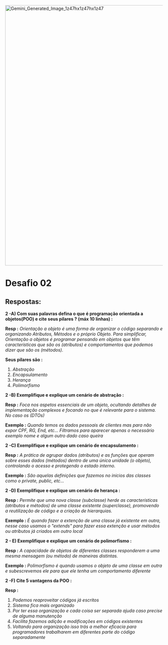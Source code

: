 
<img width="1248" height="832" alt="Gemini_Generated_Image_1z47hx1z47hx1z47" src="https://github.com/user-attachments/assets/d63e4470-fadb-4b86-8a1f-dd0f219c0b60" />

# **Desafio 02**

## **Respostas:**

**2 -A) Com suas palavras defina o que é programação orientada a objetos(POO) e cite seus pilares ? (máx 10 linhas) :**

**Resp :**
*Orientação a objeto é uma forma de organizar o código separando e organizando Atributos, Métodos e o próprio Objeto. Para simplificar, Orientação a objetos é programar pensando em objetos que têm características que são os (atributos) e comportamentos que podemos dizer que são os (métodos).*

**Seus pilares são :**
1. *Abstração*
2. *Encapsulamento*
3. *Herança*
4. *Polimorfismo*

**2 -B) Exemplifique e explique um cenário de abstração :**

**Resp :**
*Foca nos aspetos essenciais de um objeto, ocultando detalhes de implementação complexos e focando no que é relevante para o sistema.  No caso os (DTOs)* 

**Exemplo :** *Quando temos os dados pessoais de clientes mas para não expor CPF, RG, End, etc... Filtramos para aparecer apenas o necessário exemplo nome e algum outro dado caso queira* 


**2 -C) Exemplifique e explique um cenário de encapsulamento :**

**Resp :**
*A prática de agrupar dados (atributos) e as funções que operam sobre esses dados (métodos) dentro de uma única unidade (o objeto), controlando o acesso e protegendo o estado interno.*

**Exemplo :** *São aquelas definições que fazemos no inicios das classes como o private, public, etc...* 

**2 -D) Exemplifique e explique um cenário de herança :**

**Resp :**
*Permite que uma nova classe (subclasse) herde as características (atributos e métodos) de uma classe existente (superclasse), promovendo a reutilização de código e a criação de hierarquias.*

**Exemplo :** *É quando fazer a extenção de uma classe já existente em outra, nesse caso usamos o "extends" para fazer essa extenção e usar métodos ou atributos já criados em outro local* 

**2 - E) Exemplifique e explique um cenário de polimorfismo :**

**Resp :**
*A capacidade de objetos de diferentes classes responderem a uma mesma mensagem (ou método) de maneiras distintas.*  

**Exemplo :** *Polimorfismo  é quando usamos o objeto de uma classe em outra e subescrevemos ele para que ele tenha um comportamento diferente*  

**2 -F) Cite 5 vantagens da POO :**

**Resp :**
1. *Podemos reaproveitar códigos já escritos*
2. *Sistema fica mais organizado* 
3. *Por ter essa organização e cada coisa ser separada ajuda caso precise de alguma manutenção* 
4. *Facilita fazemos adição e modificações em códigos existentes* 
5. *Voltando para organização isso trás a melhor eficacia para programadores trabalharem em diferentes parte do código separadamente*
